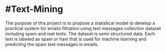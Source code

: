 #Text-Mining
==================================================================================================
The purpose of this project is to propose a statistical model to develop a practical system for emails
filtration using text messages collection dataset including spam and real texts. The dataset is semi-structured data. 
Each text is labeled as spam or ham that is used for machine learning and predicting the spam text messages in emails. 
